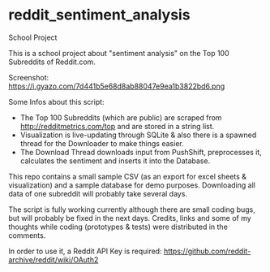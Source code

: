 # reddit_sentiment_analysis
School Project

This is a school project about "sentiment analysis" on the Top 100 Subreddits of Reddit.com.

Screenshot: https://i.gyazo.com/7d441b5e68d8ab88047e9ea1b3822bd6.png

Some Infos about this script:
- The Top 100 Subreddits (which are public) are scraped from http://redditmetrics.com/top and are stored in a string list.
- Visualization is live-updating through SQLite & also there is a spawned thread for the Downloader to make things easier.
- The Download Thread downloads input from PushShift, preprocesses it, calculates the sentiment and inserts it into the Database.

This repo contains a small sample CSV (as an export for excel sheets & visualization) and a sample database for demo purposes.
Downloading all data of one subreddit will probably take several days.

The script is fully working currently although there are small coding bugs, but will probably be fixed in the next days.
Credits, links and some of my thoughts while coding (prototypes & tests) were distributed in the comments.

In order to use it, a Reddit API Key is required:
https://github.com/reddit-archive/reddit/wiki/OAuth2
